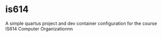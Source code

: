 # is614
A simple quartus project and dev container configuration for the course IS614 Computer Organizationnn
